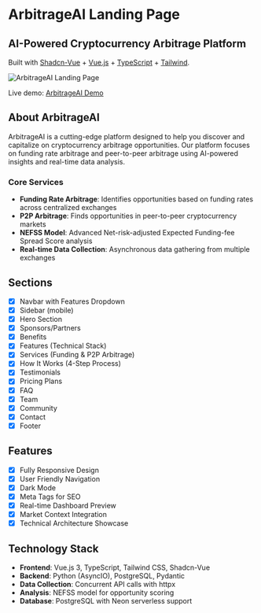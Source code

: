 # ArbitrageAI Landing Page
## AI-Powered Cryptocurrency Arbitrage Platform

Built with <a href="https://www.shadcn-vue.com/" target="_blank">Shadcn-Vue</a> + <a href="https://vuejs.org/" target="_blank">Vue.js</a> + <a href="https://www.typescriptlang.org/" target="_blank">TypeScript</a> + <a href="https://tailwindcss.com/" target="_blank">Tailwind</a>.

![ArbitrageAI Landing Page](./public/demo-img.jpg)

Live demo: <a href="https://prophetto1.github.io/landing-page" target="_blank">ArbitrageAI Demo</a>

## About ArbitrageAI
ArbitrageAI is a cutting-edge platform designed to help you discover and capitalize on cryptocurrency arbitrage opportunities. Our platform focuses on funding rate arbitrage and peer-to-peer arbitrage using AI-powered insights and real-time data analysis.

### Core Services
- **Funding Rate Arbitrage**: Identifies opportunities based on funding rates across centralized exchanges
- **P2P Arbitrage**: Finds opportunities in peer-to-peer cryptocurrency markets
- **NEFSS Model**: Advanced Net-risk-adjusted Expected Funding-fee Spread Score analysis
- **Real-time Data Collection**: Asynchronous data gathering from multiple exchanges

## Sections
- [x] Navbar with Features Dropdown
- [x] Sidebar (mobile)
- [x] Hero Section
- [x] Sponsors/Partners
- [x] Benefits
- [x] Features (Technical Stack)
- [x] Services (Funding & P2P Arbitrage)
- [x] How It Works (4-Step Process)
- [x] Testimonials
- [x] Pricing Plans
- [x] FAQ
- [x] Team
- [x] Community
- [x] Contact
- [x] Footer

## Features
- [x] Fully Responsive Design
- [x] User Friendly Navigation
- [x] Dark Mode
- [x] Meta Tags for SEO
- [x] Real-time Dashboard Preview
- [x] Market Context Integration
- [x] Technical Architecture Showcase

## Technology Stack
- **Frontend**: Vue.js 3, TypeScript, Tailwind CSS, Shadcn-Vue
- **Backend**: Python (AsyncIO), PostgreSQL, Pydantic
- **Data Collection**: Concurrent API calls with httpx
- **Analysis**: NEFSS model for opportunity scoring
- **Database**: PostgreSQL with Neon serverless support
